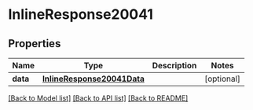 # InlineResponse20041

## Properties
Name | Type | Description | Notes
------------ | ------------- | ------------- | -------------
**data** | [**InlineResponse20041Data**](InlineResponse20041Data.md) |  | [optional] 

[[Back to Model list]](../README.md#documentation-for-models) [[Back to API list]](../README.md#documentation-for-api-endpoints) [[Back to README]](../README.md)


